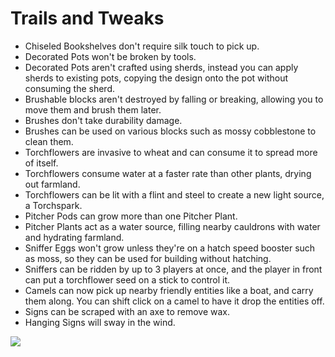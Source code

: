 # Trails and Tweaks

- Chiseled Bookshelves don't require silk touch to pick up.
- Decorated Pots won't be broken by tools.
- Decorated Pots aren't crafted using sherds, instead you can apply sherds to existing pots, copying the design onto the pot without consuming the sherd.
- Brushable blocks aren't destroyed by falling or breaking, allowing you to move them and brush them later.
- Brushes don't take durability damage.
- Brushes can be used on various blocks such as mossy cobblestone to clean them.
- Torchflowers are invasive to wheat and can consume it to spread more of itself.
- Torchflowers consume water at a faster rate than other plants, drying out farmland.
- Torchflowers can be lit with a flint and steel to create a new light source, a Torchspark.
- Pitcher Pods can grow more than one Pitcher Plant.
- Pitcher Plants act as a water source, filling nearby cauldrons with water and hydrating farmland.
- Sniffer Eggs won't grow unless they're on a hatch speed booster such as moss, so they can be used for building without hatching.
- Sniffers can be ridden by up to 3 players at once, and the player in front can put a torchflower seed on a stick to control it.
- Camels can now pick up nearby friendly entities like a boat, and carry them along. You can shift click on a camel to have it drop the entities off.
- Signs can be scraped with an axe to remove wax.
- Hanging Signs will sway in the wind.

<a href="http://bloom.amymialee.xyz"><img src="https://i.imgur.com/h4556XW.gif"></a>